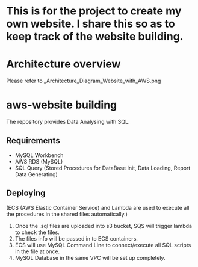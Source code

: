 # This is for the project to create my own website. I share this so as to keep track of the website building.

# Architecture overview

Please refer to _Architecture_Diagram_Website_with_AWS.png

# aws-website building

The repository provides Data Analysing with SQL.

## Requirements

* MySQL Workbench 
* AWS RDS (MySQL)
* SQL Query (Stored Procedures for DataBase Init, Data Loading, Report Data Generating)

## Deploying
(ECS (AWS Elastic Container Service) and Lambda are used to execute all the procedures in the shared files automatically.)
1) Once the .sql files are uploaded into s3 bucket, SQS will trigger lambda to check the files.
2) The files info will be passed in to ECS containers.
3) ECS will use MySQL Command Line to connect/execute all SQL scripts in the file at once.
4) MySQL Database in the same VPC will be set up completely.
